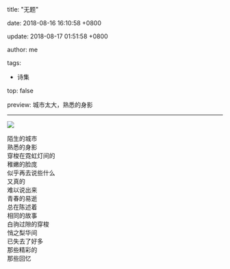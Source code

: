 title: "无题"

date: 2018-08-16 16:10:58 +0800

update: 2018-08-17 01:51:58 +0800

author: me

tags:

- 诗集

top: false

preview: 城市太大，熟悉的身影

------

![](-/images/99373_dec5.jpg)

陌生的城市<br>
熟悉的身影<br>
穿梭在霓虹灯间的<br>
稚嫩的脸庞<br>
似乎再去说些什么<br>
又真的<br>
难以说出来<br>
青春的易逝<br>
总在陈述着<br>
相同的故事<br>
白驹过隙的穿梭<br>
悄之梨华间<br>
已失去了好多<br>
那些精彩的<br>
那些回忆<br>